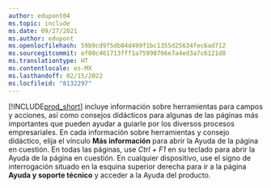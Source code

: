 ```yaml
---
author: edupont04
ms.topic: include
ms.date: 09/27/2021
ms.author: edupont
ms.openlocfilehash: 59b9cd9f5db84d499f1bc1355d25634fec6ad712
ms.sourcegitcommit: ef80c461713fff1a75998766e7a4ed3a7c6121d0
ms.translationtype: HT
ms.contentlocale: es-MX
ms.lasthandoff: 02/15/2022
ms.locfileid: "8132297"
---
```

[!INCLUDE[prod_short](prod_short.md)] incluye información sobre herramientas para campos y acciones, así como consejos didácticos para algunas de las páginas más importantes que pueden ayudar a guiarle por los diversos procesos empresariales. En cada información sobre herramientas y consejo didáctico, elija el vínculo **Más información** para abrir la Ayuda de la página en cuestión. En todas las páginas, use *Ctrl + F1* en su teclado para abrir la Ayuda de la página en cuestión. En cualquier dispositivo, use el signo de interrogación situado en la esquina superior derecha para ir a la página **Ayuda y soporte técnico** y acceder a la Ayuda del producto.  
